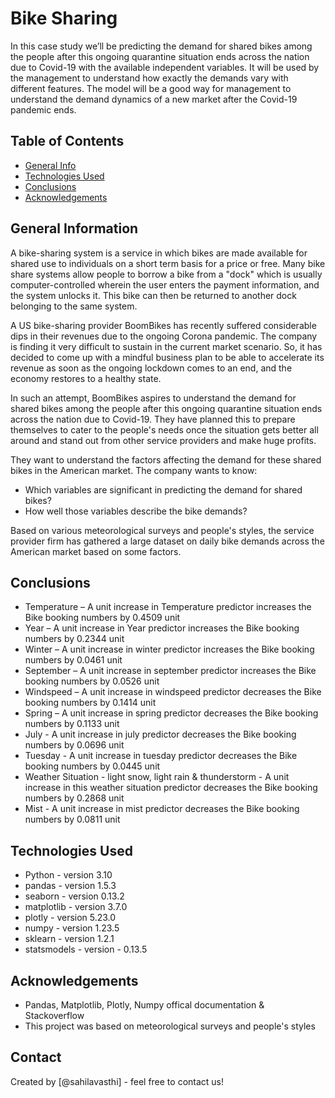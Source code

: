 # Bike Sharing
In this case study we’ll be predicting the demand for shared bikes among the people after this ongoing quarantine situation ends across the nation due to Covid-19 with the available independent variables. It will be used by the management to understand how exactly the demands vary with different features. The model will be a good way for management to understand the demand dynamics of a new market after the Covid-19 pandemic ends.

## Table of Contents
* [General Info](#general-information)
* [Technologies Used](#technologies-used)
* [Conclusions](#conclusions)
* [Acknowledgements](#acknowledgements)

## General Information
A bike-sharing system is a service in which bikes are made available for shared use to individuals on a short term basis for a price or free. Many bike share systems allow people to borrow a bike from a "dock" which is usually computer-controlled wherein the user enters the payment information, and the system unlocks it. This bike can then be returned to another dock belonging to the same system.

A US bike-sharing provider BoomBikes has recently suffered considerable dips in their revenues due to the ongoing Corona pandemic. The company is finding it very difficult to sustain in the current market scenario. So, it has decided to come up with a mindful business plan to be able to accelerate its revenue as soon as the ongoing lockdown comes to an end, and the economy restores to a healthy state.

In such an attempt, BoomBikes aspires to understand the demand for shared bikes among the people after this ongoing quarantine situation ends across the nation due to Covid-19. They have planned this to prepare themselves to cater to the people's needs once the situation gets better all around and stand out from other service providers and make huge profits.

They want to understand the factors affecting the demand for these shared bikes in the American market. The company wants to know:

- Which variables are significant in predicting the demand for shared bikes?
- How well those variables describe the bike demands?

Based on various meteorological surveys and people's styles, the service provider firm has gathered a large dataset on daily bike demands across the American market based on some factors.



## Conclusions
- Temperature – A unit increase in Temperature predictor increases the Bike booking numbers by 0.4509 unit
- Year – A unit increase in Year predictor increases the Bike booking numbers by 0.2344 unit
- Winter – A unit increase in winter predictor increases the Bike booking numbers by 0.0461 unit
- September – A unit increase in september predictor increases the Bike booking numbers by 0.0526 unit
- Windspeed – A unit increase in windspeed predictor decreases the Bike booking numbers by 0.1414 unit
- Spring – A unit increase in spring predictor decreases the Bike booking numbers by 0.1133 unit
- July - A unit increase in july predictor decreases the Bike booking numbers by 0.0696 unit
- Tuesday - A unit increase in tuesday predictor decreases the Bike booking numbers by 0.0445 unit
- Weather Situation - light snow, light rain & thunderstorm - A unit increase in this weather situation predictor decreases the Bike booking numbers by 0.2868 unit
- Mist - A unit increase in mist predictor decreases the Bike booking numbers by 0.0811 unit

## Technologies Used
- Python - version 3.10
- pandas - version 1.5.3
- seaborn - version 0.13.2
- matplotlib - version 3.7.0
- plotly - version 5.23.0
- numpy - version 1.23.5
- sklearn - version 1.2.1
- statsmodels - version - 0.13.5

<!-- As the libraries versions keep on changing, it is recommended to mention the version of library used in this project -->

## Acknowledgements
- Pandas, Matplotlib, Plotly, Numpy offical documentation & Stackoverflow
- This project was based on meteorological surveys and people's styles


## Contact
Created by [@sahilavasthi] - feel free to contact us!